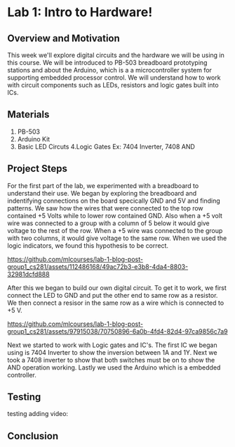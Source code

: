   # Lab 1: Intro to Hardware!

## Overview and Motivation
This week we'll explore digital circuits and the hardware we will be using in this course. We will be introduced to PB-503 breadboard prototyping stations and about the Arduino, which is a a microcontroller system for supporting embedded processor control. We will understand how to work with circuit components such as LEDs, resistors and logic gates built into ICs.

## Materials
1. PB-503
2. Arduino Kit
3. Basic LED Circuts
4.Logic Gates Ex: 7404 Inverter, 7408 AND
## Project Steps
For the first part of the lab, we experimented with a breadboard to understand their use. We began by exploring the breadboard and indentifying connections on the board specically GND and 5V and finding patterns. We saw how the wires that were connected to the top row contained +5 Volts while to lower row contained GND. Also when a +5 volt wire was connected to a group with a column of 5 below it would give voltage to the rest of the row. When a +5 wire was connected to the group with two columns, it would give voltage to the same row. When we used the logic indicators, we found this hypothesis to be correct. 

https://github.com/mlcourses/lab-1-blog-post-group1_cs281/assets/112486168/49ac72b3-e3b8-4da4-8803-32981dcfd888


After this we began to build our own digital circuit. To get it to work, we first connect the LED to GND and put the other end to same row as a resistor. We then connect a resisor in the same row as a wire which is connected to +5 V.

https://github.com/mlcourses/lab-1-blog-post-group1_cs281/assets/97915038/70750896-6a0b-4fd4-82d4-97ca9856c7a9

Next we started to work with Logic gates and IC's. The first IC we began using is 7404 Inverter to show the inversion between 1A and 1Y. Next we took a 7408 inverter to show that both switches must be on to show the AND operation working. Lastly we used the Arduino which is a embedded controller.
## Testing

testing adding video:







## Conclusion




